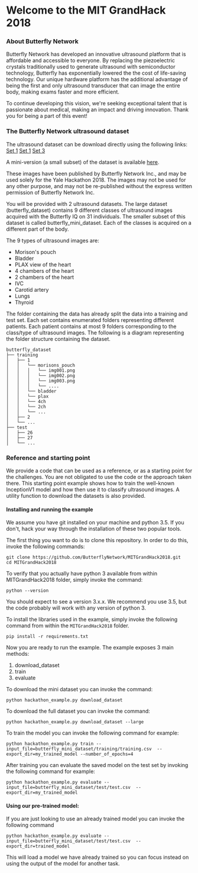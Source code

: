 # Welcome to the MIT GrandHack 2018

### About Butterfly Network

Butterfly Network has developed an innovative ultrasound platform that is affordable and accessible to everyone. By replacing the piezoelectric crystals traditionally used to generate ultrasound with semiconductor technology, Butterfly has exponentially lowered the the cost of life-saving technology. Our unique hardware platform has the additional advantage of being the first and only ultrasound transducer that can image the entire body, making exams faster and more efficient.

To continue developing this vision, we're seeking exceptional talent that is passionate about medical, making an impact and driving innovation. Thank you for being a part of this event!

### The Butterfly Network ultrasound dataset

The ultrasound dataset can be download directly using the following links:
[Set 1](https://github.com/ButterflyNetwork/MITGrandHack2018/releases/download/v.0.0.1/butterfly_dataset_test.tar.gz)
[Set 1](https://github.com/ButterflyNetwork/MITGrandHack2018/releases/download/v.0.0.1/butterfly_dataset_training1.tar.gz)
[Set 3](https://github.com/ButterflyNetwork/MITGrandHack2018/releases/download/v.0.0.1/butterfly_dataset_training2.tar.gz)

A mini-version (a small subset) of the dataset is available [here](https://github.com/ButterflyNetwork/MITGrandHack2018/releases/download/v.0.0.1/butterfly_mini_dataset.tar.gz).

These images have been published by Butterfly Network Inc., and may be used solely for the Yale Hackathon 2018. The images may not be used for any other purpose, and may not be re-published without the express written permission of Butterfly Network Inc.

You will be provided with 2 ultrasound datasets.
The large dataset (butterfly_dataset) contains 9 different classes of ultrasound images acquired with the Butterfly IQ on 31 individuals.
The smaller subset of this dataset is called butterfly_mini_dataset. Each of the classes is acquired on a different part of the body.

The 9 types of ultrasound images are:
- Morison's pouch
- Bladder
- PLAX view of the heart
- 4 chambers of the heart
- 2 chambers of the heart
- IVC
- Carotid artery
- Lungs
- Thyroid

The folder containing the data has already split the data into a training and test set.
Each set contains enumerated folders representing different patients. 
Each patient contains at most 9 folders corresponding to the class/type of ultrasound images.
The following is a diagram representing the folder structure containing the dataset.

```
butterfly_dataset
├── training
│   ├── 1
│	│   └── morisons_pouch
│	│	│   └── img001.png
│	│	│   └── img002.png
│	│	│   └── img003.png
│	│	│   └── ....
│	│   └── bladder
│	│   └── plax
│	│   └── 4ch
│	│   └── 2ch
│	│   └── ...
│   ├── 2
│   └── ...
├── test
│   ├── 26
│   ├── 27
│   └── ...
```

### Reference and starting point

We provide a code that can be used as a reference, or as a starting point for the challenges.
You are not obligated to use the code or the approach taken there.
This starting point example shows how to train the well-known InceptionV1 model and how then use it to classify ultrasound images.
A utility function to download the datasets is also provided.

#### Installing and running the example

We assume you have git installed on your machine and python 3.5. If you don't, hack your way through the installation of these two popular tools.

The first thing you want to do is to clone this repository. In order to do this, invoke the following commands:

```
git clone https://github.com/ButterflyNetwork/MITGrandHack2018.git
cd MITGrandHack2018
```

To verify that you actually have python 3 available from within MITGrandHack2018 folder, simply invoke the command:

```
python --version
``` 
You should expect to see a version 3.x.x. We recommend you use 3.5, but the code probably will work with any version of python 3.

To install the libraries used in the example, simply invoke the following command from within the `MITGrandHack2018` folder.

```
pip install -r requirements.txt
```

Now you are ready to run the example.
The example exposes 3 main methods:
1. download_dataset
2. train
3. evaluate

To download the mini dataset you can invoke the command:

```
python hackathon_example.py download_dataset
```

To download the full dataset you can invoke the command:

```
python hackathon_example.py download_dataset --large
```

To train the model you can invoke the following command for example:

```
python hackathon_example.py train --input_file=butterfly_mini_dataset/training/training.csv  --export_dir=my_trained_model --number_of_epochs=4
```

After training you can evaluate the saved model on the test set by invoking the following command for example:
```
python hackathon_example.py evaluate --input_file=butterfly_mini_dataset/test/test.csv  --export_dir=my_trained_model
```

#### Using our pre-trained model:

If you are just looking to use an already trained model you can invoke the following command 
```
python hackathon_example.py evaluate --input_file=butterfly_mini_dataset/test/test.csv  --export_dir=trained_model
```
This will load a model we have already trained so you can focus instead on using the output of the model for another task.
